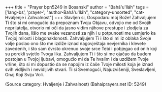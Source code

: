 +++
title = "Prayer bpn5249 in Bosanski"
author = "Bahá'u'lláh"
tags = ['lang-bs', 'prayer-', "author-Bahá'u'lláh", "category-unsorted", "cat-Hvaljenje i Zahvalnost"]
+++
Slavljen si, Gospodaru moj Bože! Zahvaljujem Ti što si mi omogućio da prepoznam Tvoju Objavu, odvojio me od Svojih neprijatelja, otvorio mi oči da jasno vidim njihove prestupe i zlodjela za Tvojih dana, lišio me svake vezanosti za njih i u potpunosti me usmjerio ka Tvojoj milosti i blagonaklonosti. Zahvaljujem Ti i što si mi iz oblaka Svoje volje poslao ono što me izdiže iznad nagovještaja nevjernika i klevete zavedenih, i što sam čvrsto okrenuo svoje srce Tebi i pobjegao od onih koji su porekli svjetlo Tvoga lika. Zahvaljujem Ti i što si me ojačao da budem postojan u Tvojoj ljubavi, omogućio mi da Te hvalim i da uzdižem Tvoje vrline, što si mi dopustio da se napojim iz čaše Tvoje milosti koja je iznad svih vidljivih i nevidljivih stvari.
Ti si Svemogući, Najuzvišeniji, Sveslavljeni, Onaj Koji Sviju Voli.

(Source category: Hvaljenje i Zahvalnost)
(Bahaiprayers.net ID: 5249)
